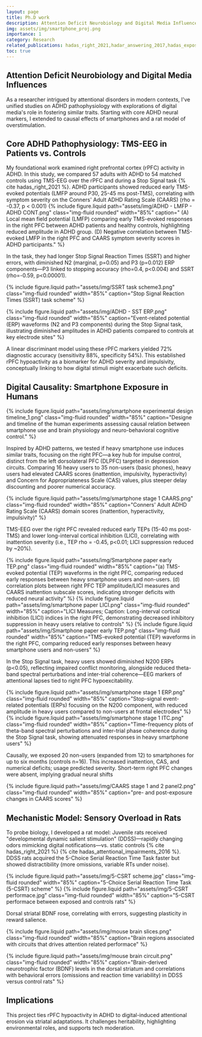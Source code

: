 ```yaml
---
layout: page
title: Ph.D work
description: Attention Deficit Neurobiology and Digital Media Influences
img: assets/img/smartphone_proj.png
importance: 1
category: Research
related_publications: hadas_right_2021,hadar_answering_2017,hadas_exposure_2016,hadas_attentional_impairments_2016
toc: true
---
```


## Attention Deficit Neurobiology and Digital Media Influences

As a researcher intrigued by attentional disorders in modern contexts, I've unified studies on ADHD pathophysiology with explorations of digital media's role in fostering similar traits. Starting with core ADHD neural markers, I extended to causal effects of smartphones and a rat model of overstimulation.


## Core ADHD Pathophysiology: TMS-EEG in Patients vs. Controls

My foundational work examined right prefrontal cortex (rPFC) activity in ADHD. In this study, we compared 57 adults with ADHD to 54 matched controls using TMS-EEG over the rPFC and during a Stop Signal task {% cite hadas_right_2021 %}.
ADHD participants showed reduced early TMS-evoked potentials (LMFP around P30, 25-45 ms post-TMS), correlating with symptom severity on the Conners' Adult ADHD Rating Scale (CAARS) (rho = -0.37, p < 0.001)
{% include figure.liquid path="assets/img/ADHD  - LMFP - ADHD CONT.png" class="img-fluid rounded" width="85%" caption=" (A) Local mean field potential (LMFP) comparing early TMS-evoked responses in the right PFC between ADHD patients and healthy controls, highlighting reduced amplitude in ADHD group. (D) Negative correlation between TMS-evoked LMFP  in the right PFC and CAARS symptom severity scores in ADHD participants." %}

In the task, they had longer Stop Signal Reaction Times (SSRT) and higher errors, with diminished N2 (marginal, p=0.05) and P3 (p=0.012) ERP components—P3 linked to stopping accuracy (rho=0.4, p<0.004) and SSRT (rho=-0.59, p<0.00001).

{% include figure.liquid path="assets/img/SSRT task scheme3.png" class="img-fluid rounded" width="85%" caption="Stop Signal Reaction Times (SSRT) task scheme" %}

{% include figure.liquid path="assets/img/ADHD - SST ERP.png" class="img-fluid rounded" width="85%" caption="Event-related potential (ERP) waveforms (N2 and P3 components) during the Stop Signal task, illustrating diminished amplitudes in ADHD patients compared to controls at key electrode sites" %}

A linear discriminant model using these rPFC markers yielded 72% diagnostic accuracy (sensitivity 88%, specificity 54%). This established rPFC hypoactivity as a biomarker for ADHD severity and impulsivity, conceptually linking to how digital stimuli might exacerbate such deficits.

## Digital Causality: Smartphone Exposure in Humans

{% include figure.liquid path="assets/img/smartphone experimental design timeline_1.png" class="img-fluid rounded" width="85%" caption="Designe and timeline of the human experiments assessing causal relation between smartphone use and brain physiology and neuro-behavioral cognitive control." %}

Inspired by ADHD patterns, we tested if heavy smartphone use induces similar traits, focusing on the right PFC—a key hub for impulse control, distinct from the left dorsolateral PFC (DLPFC) targeted in depression circuits. Comparing 16 heavy users to 35 non-users (basic phones), heavy users had elevated CAARS scores (inattention, impulsivity, hyperactivity) and Concern for Appropriateness Scale (CAS) values, plus steeper delay discounting and poorer numerical accuracy.

{% include figure.liquid path="assets/img/smartphone stage 1 CAARS.png" class="img-fluid rounded" width="85%" caption="Conners' Adult ADHD Rating Scale (CAARS) domain scores (inattention, hyperactivity, impulsivity)" %}

TMS-EEG over the right PFC revealed reduced early TEPs (15-40 ms post-TMS) and lower long-interval cortical inhibition (LICI), correlating with inattention severity (i.e., TEP rho = -0.45, p<0.01; LICI suppression reduced by ~20%).

{% include figure.liquid path="assets/img/Smartphone paper early TEP.png" class="img-fluid rounded" width="85%" caption="(a) TMS-evoked potential (TEP) waveforms in the right PFC, comparing reduced early responses between heavy smartphone users and non-users. (d) correlation plots between right PFC TEP amplitude/LICI measures and CAARS inattention subscale scores, indicating stronger deficits with reduced neural activity" %}
{% include figure.liquid path="assets/img/smartphone paper LICI.png" class="img-fluid rounded" width="85%" caption="LICI Measures; Caption: Long-interval cortical inhibition (LICI) indices in the right PFC, demonstrating decreased inhibitory suppression in heavy users relative to controls" %}
{% include figure.liquid path="assets/img/Smartphone paper early TEP.png" class="img-fluid rounded" width="85%" caption="TMS-evoked potential (TEP) waveforms in the right PFC, comparing reduced early responses between heavy smartphone users and non-users" %}

In the Stop Signal task, heavy users showed diminished N200 ERPs (p<0.05), reflecting impaired conflict monitoring, alongside reduced theta-band spectral perturbations and inter-trial coherence—EEG markers of attentional lapses tied to right PFC hypoexcitability.

{% include figure.liquid path="assets/img/smartphone stage 1 ERP.png" class="img-fluid rounded" width="85%" caption="Stop-signal event-related potentials (ERPs) focusing on the N200 component, with reduced amplitude in heavy users compared to non-users at frontal electrodes" %}
{% include figure.liquid path="assets/img/smartphone stage 1 ITC.png" class="img-fluid rounded" width="85%" caption="Time-frequency plots of theta-band spectral perturbations and inter-trial phase coherence during the Stop Signal task, showing attenuated responses in heavy smartphone users" %}

Causally, we exposed 20 non-users (expanded from 12) to smartphones for up to six months (controls n=16). This increased inattention, CAS, and numerical deficits; usage predicted severity. Short-term right PFC changes were absent, implying gradual neural shifts

{% include figure.liquid path="assets/img/CAARS stage 1 and 2 panel2.png" class="img-fluid rounded" width="85%" caption="pre- and post-exposure changes in CAARS scores" %}

## Mechanistic Model: Sensory Overload in Rats

To probe biology, I developed a rat model: Juvenile rats received "developmental dynamic salient stimulation" (DDSS)—rapidly changing odors mimicking digital notifications—vs. static controls {% cite hadas_right_2021 %} {% cite hadas_attentional_impairments_2016 %}.
DDSS rats acquired the 5-Choice Serial Reaction Time Task faster but showed distractibility (more omissions, variable RTs under noise).

{% include figure.liquid path="assets/img/5-CSRT scheme.jpg" class="img-fluid rounded" width="85%" caption="5-Choice Serial Reaction Time Task (5-CSRT) scheme" %}
{% include figure.liquid path="assets/img/5-CSRT performace.jpg" class="img-fluid rounded" width="85%" caption="5-CSRT performace between exposed and controls rats" %}

Dorsal striatal BDNF rose, correlating with errors, suggesting plasticity in reward salience.

{% include figure.liquid path="assets/img/mouse brain slices.png" class="img-fluid rounded" width="85%" caption="Brain regions associated with circuits that drives attention related performace" %}

{% include figure.liquid path="assets/img/mouse brain circuit.png" class="img-fluid rounded" width="85%" caption="Brain-derived neurotrophic factor (BDNF) levels in the dorsal striatum and correlations with behavioral errors (omissions and reaction time variability) in DDSS versus control rats" %}

## Implications

This project ties rPFC hypoactivity in ADHD to digital-induced attentional erosion via striatal adaptations. It challenges heritability, highlighting environmental roles, and supports tech moderation.

